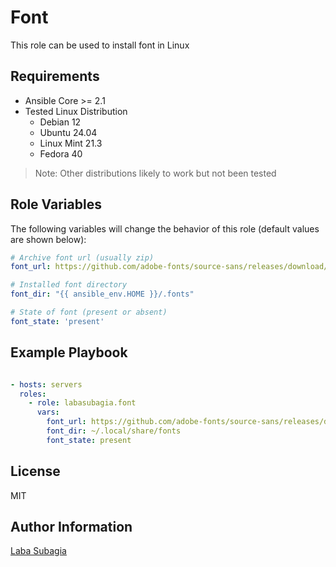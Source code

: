 Font
=========

This role can be used to install font in Linux

Requirements
------------
- Ansible Core >= 2.1
- Tested Linux Distribution
  - Debian 12
  - Ubuntu  24.04
  - Linux Mint 21.3
  - Fedora 40
> Note: Other distributions likely to work but not been tested

Role Variables
--------------

The following variables will change the behavior of this role (default values are shown below):

```yaml
# Archive font url (usually zip)
font_url: https://github.com/adobe-fonts/source-sans/releases/download/3.052R/TTF-source-sans-3.052R.zip

# Installed font directory
font_dir: "{{ ansible_env.HOME }}/.fonts"

# State of font (present or absent)
font_state: 'present'
```


Example Playbook
----------------
```yaml

- hosts: servers
  roles:
    - role: labasubagia.font
      vars:
        font_url: https://github.com/adobe-fonts/source-sans/releases/download/3.052R/TTF-source-sans-3.052R.zip
        font_dir: ~/.local/share/fonts
        font_state: present
```

License
-------

MIT

Author Information
------------------

[Laba Subagia](https://github.com/labasubagia)
